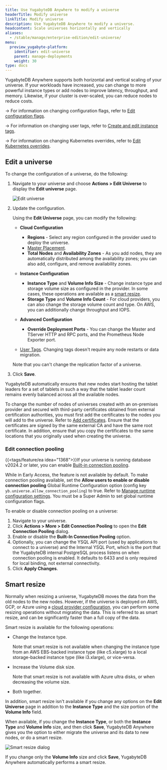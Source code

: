```yaml
---
title: Use YugabyteDB Anywhere to modify a universe
headerTitle: Modify universe
linkTitle: Modify universe
description: Use YugabyteDB Anywhere to modify a universe.
headcontent: Scale universes horizontally and vertically
aliases:
  - /stable/manage/enterprise-edition/edit-universe/
menu:
  preview_yugabyte-platform:
    identifier: edit-universe
    parent: manage-deployments
    weight: 30
type: docs
---
```


YugabyteDB Anywhere supports both horizontal and vertical scaling of your universe. If your workloads have increased, you can change to more powerful instance types or add nodes to improve latency, throughput, and memory. Likewise, if your cluster is over-scaled, you can reduce nodes to reduce costs.

-> For information on changing configuration flags, refer to [Edit configuration flags](../edit-config-flags/).

-> For information on changing user tags, refer to [Create and edit instance tags](../instance-tags/).

-> For information on changing Kubernetes overrides, refer to [Edit Kubernetes overrides](../edit-helm-overrides/).

## Edit a universe

To change the configuration of a universe, do the following:

1. Navigate to your universe and choose **Actions > Edit Universe** to display the **Edit universe** page.

    ![Edit universe](/images/ee/edit-univ-220.png)

1. Update the configuration.

    Using the **Edit Universe** page, you can modify the following:

    - **Cloud Configuration**
        - **Regions** - Select any region configured in the provider used to deploy the universe.
        - [Master Placement](../../create-deployments/dedicated-master/).
        - **Total Nodes** and **Availability Zones** - As you add nodes, they are automatically distributed among the availability zones; you can also add, configure, and remove availability zones.
    - **Instance Configuration**
        - **Instance Type** and **Volume Info Size** - Change instance type and storage volume size as configured in the provider. In some cases, these operations are available as a [smart resize](#smart-resize).
        - **Storage Type** and **Volume Info Count** - For cloud providers, you can also change the storage volume count and type. On AWS, you can additionally change throughput and IOPS.
    - **Advanced Configuration**
        - **Override Deployment Ports** - You can change the Master and TServer HTTP and RPC ports, and the Prometheus Node Exporter port.

    - [User Tags](../instance-tags/). Changing tags doesn't require any node restarts or data migration.

    Note that you can't change the replication factor of a universe.

1. Click **Save**.

YugabyteDB automatically ensures that new nodes start hosting the tablet leaders for a set of tablets in such a way that the tablet leader count remains evenly balanced across all the available nodes.

To change the number of nodes of universes created with an on-premises provider and secured with third-party certificates obtained from external certification authorities, you must first add the certificates to the nodes you will add to the universe. Refer to [Add certificates](../../security/enable-encryption-in-transit/add-certificate-ca/). Ensure that the certificates are signed by the same external CA and have the same root certificate. In addition, ensure that you copy the certificates to the same locations that you originally used when creating the universe.

### Edit connection pooling

{{<tags/feature/ea idea="1368">}}If your universe is running database v2024.2 or later, you can enable [Built-in connection pooling](../../../additional-features/connection-manager-ysql/).

While in Early Access, the feature is not available by default. To make connection pooling available, set the **Allow users to enable or disable connection pooling** Global Runtime Configuration option (config key `yb.universe.allow_connection_pooling`) to true. Refer to [Manage runtime configuration settings](../../administer-yugabyte-platform/manage-runtime-config/). You must be a Super Admin to set global runtime configuration flags.

To enable or disable connection pooling on a universe:

1. Navigate to your universe.
1. Click **Actions > More > Edit Connection Pooling** to open the **Edit Connection Pooling** dialog.
1. Enable or disable the **Built-In Connection Pooling** option.
1. Optionally, you can change the YSQL API port (used by applications to connect to a universe) and the Internal YSQL Port, which is the port that the YugabyteDB internal PostgreSQL process listens on when connection pooling is enabled. It defaults to 6433 and is only required for local binding, not external connectivity.
1. Click **Apply Changes**.

## Smart resize

Normally when resizing a universe, YugabyteDB moves the data from the old nodes to the new nodes. However, if the universe is deployed on AWS, GCP, or Azure using a [cloud provider configuration](../../configure-yugabyte-platform/aws/), you can perform some resizing operations without migrating the data. This is referred to as smart resize, and can be significantly faster than a full copy of the data.

Smart resize is available for the following operations:

- Change the Instance type.

    Note that smart resize is not available when changing the instance type from an AWS EBS-backed instance type (like c5.xlarge) to a local storage-backed instance type (like i3.xlarge), or vice-versa.

- Increase the Volume disk size.

    Note that smart resize is not available with Azure ultra disks, or when decreasing the volume size.

- Both together.

In addition, smart resize isn't available if you change any options on the **Edit Universe** page in addition to the **Instance Type** and the size portion of the **Volume Info** field.

When available, if you change the **Instance Type**, or both the **Instance Type** and **Volume Info** size, and then click **Save**, YugabyteDB Anywhere gives you the option to either migrate the universe and its data to new nodes, or do a smart resize.

![Smart resize dialog](/images/ee/edit-univ-2.png)

If you change only the **Volume Info** size and click **Save**, YugabyteDB Anywhere automatically performs a smart resize.